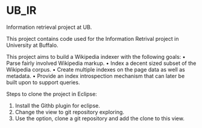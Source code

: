 UB_IR
=====

Information retrieval project at UB. 

This project contains code used for the Information Retrival project in University at Buffalo.

This project aims to build a Wikipedia indexer with the following goals:
• Parse fairly involved Wikipedia markup.
• Index a decent sized subset of the Wikipedia corpus.
• Create multiple indexes on the page data as well as metadata.
• Provide an index introspection mechanism that can later be built upon to support queries.

Steps to clone the project in Eclipse:

1. Install the Githb plugin for eclipse.
2. Change the view to git repository exploring.
3. Use the option, clone a git repository and add the clone to this view.
